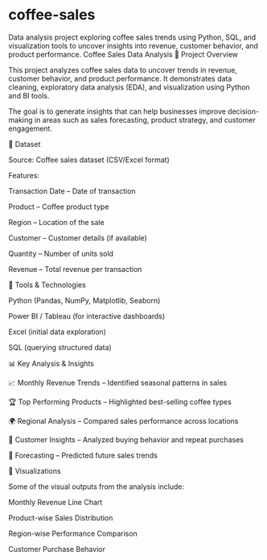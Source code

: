 # coffee-sales
Data analysis project exploring coffee sales trends using Python, SQL, and visualization tools to uncover insights into revenue, customer behavior, and product performance.
Coffee Sales Data Analysis
📌 Project Overview

This project analyzes coffee sales data to uncover trends in revenue, customer behavior, and product performance. It demonstrates data cleaning, exploratory data analysis (EDA), and visualization using Python and BI tools.

The goal is to generate insights that can help businesses improve decision-making in areas such as sales forecasting, product strategy, and customer engagement.

📂 Dataset

Source: Coffee sales dataset (CSV/Excel format)

Features:

Transaction Date – Date of transaction

Product – Coffee product type

Region – Location of the sale

Customer – Customer details (if available)

Quantity – Number of units sold

Revenue – Total revenue per transaction

🔧 Tools & Technologies

Python (Pandas, NumPy, Matplotlib, Seaborn)

Power BI / Tableau (for interactive dashboards)

Excel (initial data exploration)

SQL (querying structured data)

📊 Key Analysis & Insights

📈 Monthly Revenue Trends – Identified seasonal patterns in sales

🏆 Top Performing Products – Highlighted best-selling coffee types

🌍 Regional Analysis – Compared sales performance across locations

👥 Customer Insights – Analyzed buying behavior and repeat purchases

🔮 Forecasting – Predicted future sales trends

📸 Visualizations

Some of the visual outputs from the analysis include:

Monthly Revenue Line Chart

Product-wise Sales Distribution

Region-wise Performance Comparison

Customer Purchase Behavior
